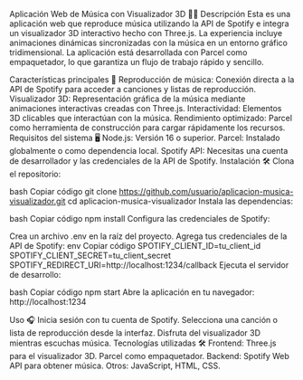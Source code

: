 Aplicación Web de Música con Visualizador 3D 🎵🌌
Descripción
Esta es una aplicación web que reproduce música utilizando la API de Spotify e integra un visualizador 3D interactivo hecho con Three.js. La experiencia incluye animaciones dinámicas sincronizadas con la música en un entorno gráfico tridimensional. La aplicación está desarrollada con Parcel como empaquetador, lo que garantiza un flujo de trabajo rápido y sencillo.

Características principales 🚀
Reproducción de música: Conexión directa a la API de Spotify para acceder a canciones y listas de reproducción.
Visualizador 3D: Representación gráfica de la música mediante animaciones interactivas creadas con Three.js.
Interactividad: Elementos 3D clicables que interactúan con la música.
Rendimiento optimizado: Parcel como herramienta de construcción para cargar rápidamente los recursos.
Requisitos del sistema 🖥️
Node.js: Versión 16 o superior.
Parcel: Instalado globalmente o como dependencia local.
Spotify API: Necesitas una cuenta de desarrollador y las credenciales de la API de Spotify.
Instalación 🛠️
Clona el repositorio:

bash
Copiar código
git clone https://github.com/usuario/aplicacion-musica-visualizador.git
cd aplicacion-musica-visualizador
Instala las dependencias:

bash
Copiar código
npm install
Configura las credenciales de Spotify:

Crea un archivo .env en la raíz del proyecto.
Agrega tus credenciales de la API de Spotify:
env
Copiar código
SPOTIFY_CLIENT_ID=tu_client_id
SPOTIFY_CLIENT_SECRET=tu_client_secret
SPOTIFY_REDIRECT_URI=http://localhost:1234/callback
Ejecuta el servidor de desarrollo:

bash
Copiar código
npm start
Abre la aplicación en tu navegador:
http://localhost:1234

Uso 🎧
Inicia sesión con tu cuenta de Spotify.
Selecciona una canción o lista de reproducción desde la interfaz.
Disfruta del visualizador 3D mientras escuchas música.
Tecnologías utilizadas 🛠️
Frontend:
Three.js para el visualizador 3D.
Parcel como empaquetador.
Backend:
Spotify Web API para obtener música.
Otros:
JavaScript, HTML, CSS.